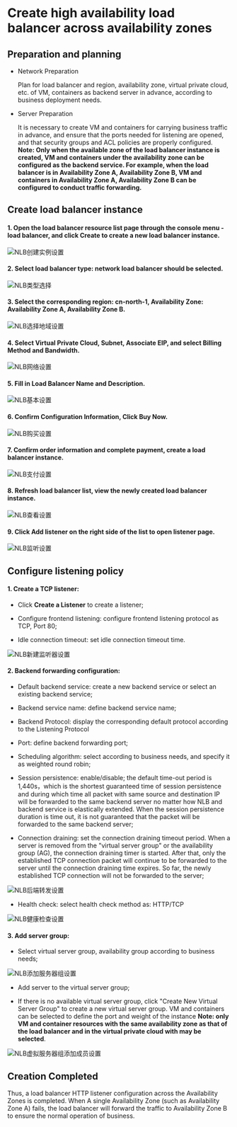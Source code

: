 # Create high availability load balancer across availability zones

## Preparation and planning

- Network Preparation

  Plan for load balancer and region, availability zone, virtual private cloud, etc. of VM, containers as backend server in advance, according to business deployment needs.

- Server Preparation

  It is necessary to create VM and containers for carrying business traffic in advance, and ensure that the ports needed for listening are opened, and that security groups and ACL policies are properly configured. **Note: Only when the available zone of the load balancer instance is created, VM and containers under the availability zone can be configured as the backend service. For example, when the load balancer is in Availability Zone A, Availability Zone B, VM and containers in Availability Zone A, Availability Zone B can be configured to conduct traffic forwarding.**

	
## Create load balancer instance


#### 1. Open the load balancer resource list page through the console menu - load balancer, and click **Create** to create a new load balancer instance.

![NLB创建实例设置](../../../../image/Networking/NLB/NLB-Create.png)

#### 2. Select load balancer type: network load balancer should be selected.
 
 ![NLB类型选择](../../../../image/Networking/NLB/NLB-ChooseLB.png)

#### 3. Select the corresponding region: cn-north-1, Availability Zone: Availability Zone A, Availability Zone B.

![NLB选择地域设置](../../../../image/Networking/NLB/NLB-ChooseRegion.png)

#### 4. Select Virtual Private Cloud, Subnet, Associate EIP, and select Billing Method and Bandwidth.

![NLB网络设置](../../../../image/Networking/NLB/NLB-IP.png)

#### 5. Fill in Load Balancer Name and Description.

![NLB基本设置](../../../../image/Networking/NLB/NLB-Name.png)

#### 6. Confirm Configuration Information, Click **Buy Now**.

![NLB购买设置](../../../../image/Networking/NLB/NLB-BuyInfo.png)

#### 7. Confirm order information and complete payment, create a load balancer instance.

![NLB支付设置](../../../../image/Networking/NLB/NLB-BuyConfirm.png)

#### 8. Refresh load balancer list, view the newly created load balancer instance.

![NLB查看设置](../../../../image/Networking/NLB/NLB-List.png)

#### 9. Click **Add listener** on the right side of the list to open listener page.

![NLB监听设置](../../../../image/Networking/NLB/NLB-List-Add-Listener.png)

## Configure listening policy

#### 1. Create a TCP listener:

- Click **Create a Listener** to create a listener;

- Configure frontend listening: configure frontend listening protocol as TCP, Port 80;

- Idle connection timeout: set idle connection timeout time.

![NLB新建监听器设置](../../../../image/Networking/NLB/NLB-022.png)

#### 2. Backend forwarding configuration:

- Default backend service: create a new backend service or select an existing backend service;

- Backend service name: define backend service name;

- Backend Protocol: display the corresponding default protocol according to the Listening Protocol

- Port: define backend forwarding port;

- Scheduling algorithm: select according to business needs, and specify it as weighted round robin;

- Session persistence: enable/disable; the default time-out period is 1,440s，which is the shortest guaranteed time of session persistence and during which time all packet with same source and destination IP will be forwarded to the same backend server no matter how NLB and backend service is elastically extended. When the session persistence duration is time out, it is not guaranteed that the packet will be forwarded to the same backend server;

- Connection draining: set the connection draining timeout period. When a server is removed from the "virtual server group" or the availability group (AG), the connection draining timer is started. After that, only the established TCP connection packet will continue to be forwarded to the server until the connection draining time expires. So far, the newly established TCP connection will not be forwarded to the server;

![NLB后端转发设置](../../../../image/Networking/NLB/NLB-023.png)

- Health check: select health check method as: HTTP/TCP

![NLB健康检查设置](../../../../image/Networking/NLB/NLB-029.png)

#### 3. Add server group:

- Select virtual server group, availability group according to business needs;

![NLB添加服务器组设置](../../../../image/Networking/NLB/NLB-030.png)

- Add server to the virtual server group;

- If there is no available virtual server group, click "Create New Virtual Server Group" to create a new virtual server group. VM and containers can be selected to define the port and weight of the instance **Note: only VM and container resources with the same availability zone as that of the load balancer and in the virtual private cloud with may be selected**.

![NLB虚拟服务器组添加成员设置](../../../../image/Networking/NLB/NLB-079.png)

## Creation Completed

Thus, a load balancer HTTP listener configuration across the Availability Zones is completed. When A single Availability Zone (such as Availability Zone A) fails, the load balancer will forward the traffic to Availability Zone B to ensure the normal operation of business.
		
